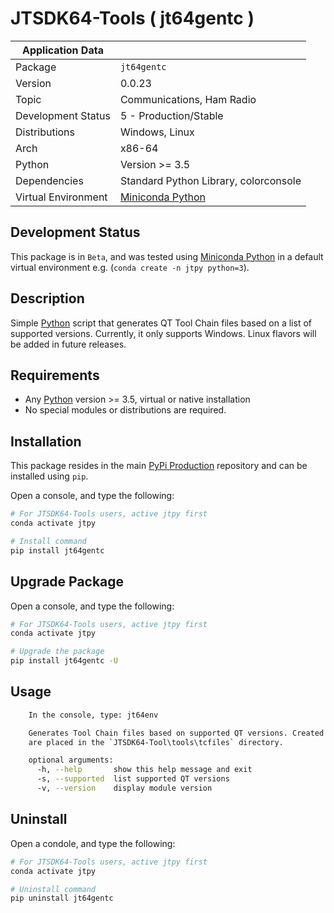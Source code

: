 # JTSDK64-Tools ( jt64gentc )

| Application Data ||
| ---| --- |
| Package             | `jt64gentc`
| Version             | 0.0.23
| Topic               | Communications, Ham Radio
| Development Status  | 5 - Production/Stable
| Distributions       | Windows, Linux
| Arch                | x86-64
| Python              | Version >= 3.5
| Dependencies        | Standard Python Library, colorconsole
| Virtual Environment | [Miniconda Python]

## Development Status

This package is in `Beta`, and was tested using [Miniconda Python][]
in a default virtual environment e.g. (`conda create -n jtpy python=3`).

## Description

Simple [Python][] script that generates QT Tool Chain files based on a list of
supported versions. Currently, it only supports Windows. Linux flavors will be
added in future releases.

## Requirements

- Any [Python][] version >= 3.5, virtual or native installation
- No special modules or distributions are required.

## Installation

This package resides in the main [PyPi Production][] repository and can be
installed using `pip`.

Open a console, and type the following:

```bash
# For JTSDK64-Tools users, active jtpy first
conda activate jtpy

# Install command
pip install jt64gentc
```

## Upgrade Package

Open a console, and type the following:

```bash
# For JTSDK64-Tools users, active jtpy first
conda activate jtpy

# Upgrade the package
pip install jt64gentc -U
```

## Usage

```bash
    In the console, type: jt64env

    Generates Tool Chain files based on supported QT versions. Created files
    are placed in the `JTSDK64-Tool\tools\tcfiles` directory.

    optional arguments:
      -h, --help       show this help message and exit
      -s, --supported  list supported QT versions
      -v, --version    display module version
```

## Uninstall

Open a condole, and type the following:

```bash
# For JTSDK64-Tools users, active jtpy first
conda activate jtpy

# Uninstall command
pip uninstall jt64gentc
```

[Install Miniconda Python]: `https://ki7mt.github.io/jtsdk64-tools/`
[JTSDK64-Tools]: `https://github.com/KI7MT/jtsdk64-tools`
[test.pypi.org]: `https://test.pypi.org/project/jt64gentc/`
[PyPi Production]: `https://pypi.org/project/jt64gentc/`
[Miniconda Python]: `https://docs.conda.io/en/latest/miniconda.html`
[Python]: `https://www.python.org/`
